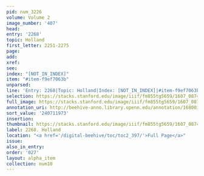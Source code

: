 ```yaml
---
pid: num_3226
volume: Volume 2
image_number: '407'
head:
entry: '2268'
topic: Holland
first_letter: 2251-2275
page:
add:
xref:
see:
index: "[NOT_IN_INDEX]"
item: "#item-f9ef7063b"
unparsed:
line: 'Entry: 2268|Topic: Holland|Index: [NOT_IN_INDEX]|#item-f9ef7063b'
selection: https://stacks.stanford.edu/image/iiif/fm855tg5659/1607_0874/362,1973,2768,586/full/0/default.jpg
full_image: https://stacks.stanford.edu/image/iiif/fm855tg5659/1607_0874/full/full/0/default.jpg
annotation_uri: http://beehive-anno.library.upenn.edu/annotation/1680030167624
sort_value: '240711973'
insertion:
thumbnail: https://stacks.stanford.edu/image/iiif/fm855tg5659/1607_0874/362,1973,600,180/250,/0/default.jpg
label: 2268. Holland
location: "<a href='/digital-beehive/toc/toc2_397/'>Full Page</a>"
issue:
also_in_entry:
order: '027'
layout: alpha_item
collection: num10
---
```

